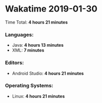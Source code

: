 # Wakatime 2019-01-30

Time Total: **4 hours 21 minutes**

### Languages:
- Java: **4 hours 13 minutes** 
- XML: **7 minutes** 

### Editors:
- Android Studio: **4 hours 21 minutes** 

### Operating Systems:
- Linux: **4 hours 21 minutes** 

